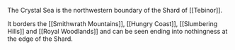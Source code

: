 The Crystal Sea is the northwestern boundary of the Shard of [[Tebinor]].

It borders the [[Smithwrath Mountains]], [[Hungry Coast]], [[Slumbering Hills]] and [[Royal Woodlands]] and can be seen ending into nothingness at the edge of the Shard.